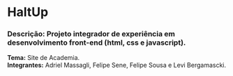 # HaltUp

### <b>Descrição:</b> Projeto integrador de experiência em desenvolvimento front-end (html, css e javascript).<br>
<b>Tema:</b> Site de Academia.<br>
<b>Integrantes:</b> Adriel Massagli, Felipe Sene, Felipe Sousa e Levi Bergamascki.
